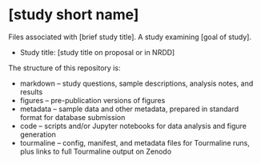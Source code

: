 # [study short name]

Files associated with [brief study title]. A study examining [goal of study].

* Study title: [study title on proposal or in NRDD]

The structure of this repository is:

* markdown – study questions, sample descriptions, analysis notes, and results
* figures – pre-publication versions of figures
* metadata – sample data and other metadata, prepared in standard format for database submission
* code – scripts and/or Jupyter notebooks for data analysis and figure generation
* tourmaline – config, manifest, and metadata files for Tourmaline runs, plus links to full Tourmaline output on Zenodo
